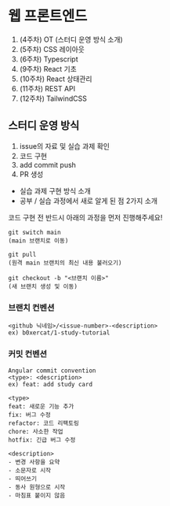 # 웹 프론트엔드

1. (4주차) OT (스터디 운영 방식 소개)
2. (5주차) CSS 레이아웃
3. (6주차) Typescript
4. (9주차) React 기초
5. (10주차) React 상태관리
6. (11주차) REST API
7. (12주차) TailwindCSS

## 스터디 운영 방식
1. issue의 자료 및 실습 과제 확인
2. 코드 구현
3. add commit push
4. PR 생성
- 실습 과제 구현 방식 소개
- 공부 / 실습 과정에서 새로 알게 된 점 2가지 소개

코드 구현 전 반드시 아래의 과정을 먼저 진행해주세요!
```
git switch main
(main 브랜치로 이동)

git pull
(원격 main 브랜치의 최신 내용 불러오기)

git checkout -b "<브랜치 이름>"
(새 브랜치 생성 및 이동)
```

### 브랜치 컨벤션
```
<github 닉네임>/<issue-number>-<description>
ex) b0xercat/1-study-tutorial
```

### 커밋 컨벤션
```
Angular commit convention
<type>: <description>
ex) feat: add study card
```
```
<type>
feat: 새로운 기능 추가
fix: 버그 수정
refactor: 코드 리팩토링
chore: 사소한 작업
hotfix: 긴급 버그 수정
```
```
<description>
- 변경 사항을 요약
- 소문자로 시작
- 띄어쓰기
- 동사 원형으로 시작
- 마침표 붙이지 않음
```
